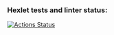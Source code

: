 ### Hexlet tests and linter status:
[![Actions Status](https://github.com/Byy777/frontend-project-lvl1/workflows/hexlet-check/badge.svg)](https://github.com/Byy777/frontend-project-lvl1/actions)